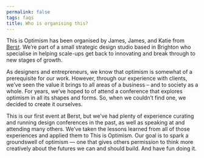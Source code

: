 ```yaml
---
permalink: false
tags: faqs
title: Who is organising this?
---
```


This is Optimism has been organised by James, James, and Katie from [Berst](https://ber.st). We’re part of a small strategic design studio based in Brighton who specialise in helping scale-ups get back to innovating and break through to new stages of growth.

As designers and entrepreneurs, we know that optimism is somewhat of a prerequisite for our work. However, through our experience with clients, we’ve seen the value it brings to all areas of a business – and to society as a whole. For years, we’ve hoped to of attend a conference that explores optimism in all its shapes and forms. So, when we couldn’t find one, we decided to create it ourselves.

This is our first event at Berst, but we’ve had plenty of experience curating and running design conferences in the past, as well as speaking at and attending many others. We’ve taken the lessons learned from all of those experiences and applied them to This is Optimism. Our goal is to spark a groundswell of optimism — one that gives others permission to think more creatively about the futures we can and should build. And have fun doing it.
